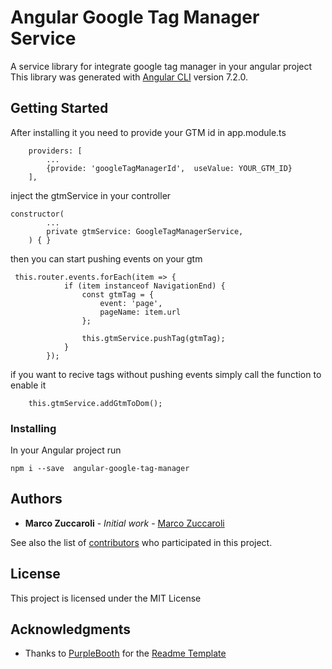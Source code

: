 # Angular Google Tag Manager Service

A service library for integrate google tag manager in your angular project
This library was generated with [Angular CLI](https://github.com/angular/angular-cli) version 7.2.0.

## Getting Started

After installing it you need to provide your GTM id in app.module.ts 

```
    providers: [
        ...
        {provide: 'googleTagManagerId',  useValue: YOUR_GTM_ID}
    ],
```
inject the gtmService in your controller

```
constructor(
        ...
        private gtmService: GoogleTagManagerService,
    ) { }
```

then you can start pushing events on your gtm

```
 this.router.events.forEach(item => {
            if (item instanceof NavigationEnd) {
                const gtmTag = {
                    event: 'page',
                    pageName: item.url
                };

                this.gtmService.pushTag(gtmTag);
            }
        });
```

if you want to recive tags without pushing events simply call the function to enable it
```
    this.gtmService.addGtmToDom();
```

### Installing

In your Angular project run

```
npm i --save  angular-google-tag-manager
```

## Authors

* **Marco Zuccaroli** - *Initial work* - [Marco Zuccaroli](https://github.com/mzuccaroli)

See also the list of [contributors](https://github.com/mzuccaroli/angular-browser-globals/graphs/contributors) who participated in this project.

## License

This project is licensed under the MIT License

## Acknowledgments

* Thanks to [PurpleBooth](https://github.com/PurpleBooth) for the [Readme Template](https://gist.github.com/PurpleBooth/109311bb0361f32d87a2) 
